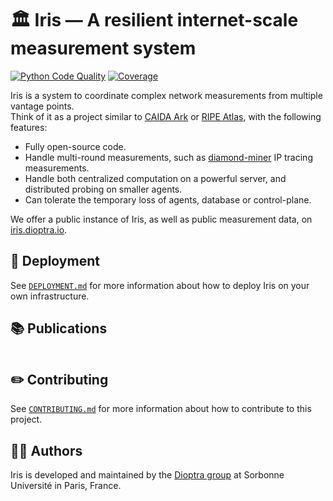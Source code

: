 # 🏛️ Iris — A resilient internet-scale measurement system

[![Python Code Quality](https://github.com/dioptra-io/iris/actions/workflows/quality.yml/badge.svg)](https://github.com/dioptra-io/iris/actions/workflows/quality.yml)
[![Coverage](https://img.shields.io/codecov/c/github/dioptra-io/iris?logo=codecov&logoColor=white&token=TC1WVMZORG)](https://app.codecov.io/gh/dioptra-io/iris)

Iris is a system to coordinate complex network measurements from multiple vantage points.  
Think of it as a project similar to [CAIDA Ark](https://www.caida.org/projects/ark/) or [RIPE Atlas](https://atlas.ripe.net), with the following features:
- Fully open-source code.
- Handle multi-round measurements, such as [diamond-miner](https://github.com/dioptra-io/diamond-miner) IP tracing measurements.
- Handle both centralized computation on a powerful server, and distributed probing on smaller agents.
- Can tolerate the temporary loss of agents, database or control-plane.

We offer a public instance of Iris, as well as public measurement data, on [iris.dioptra.io](https://iris.dioptra.io).

## 🚀 Deployment

See [`DEPLOYMENT.md`](DEPLOYMENT.md) for more information about how to deploy Iris on your own infrastructure.

## 📚 Publications

```
```

## ✏️ Contributing

See [`CONTRIBUTING.md`](CONTRIBUTING.md) for more information about how to contribute to this project.


## 🧑‍💻 Authors

Iris is developed and maintained by the [Dioptra group](https://dioptra.io) at Sorbonne Université in Paris, France.
